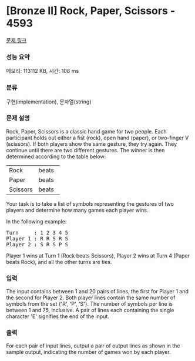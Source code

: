 # [Bronze II] Rock, Paper, Scissors - 4593 

[문제 링크](https://www.acmicpc.net/problem/4593) 

### 성능 요약

메모리: 113112 KB, 시간: 108 ms

### 분류

구현(implementation), 문자열(string)

### 문제 설명

<p>Rock, Paper, Scissors is a classic hand game for two people. Each participant holds out either a fist (rock), open hand (paper), or two-finger V (scissors). If both players show the same gesture, they try again. They continue until there are two different gestures. The winner is then determined according to the table below:</p>

<table class="table table-bordered" style="width:29%">
	<tbody>
		<tr>
			<td>Rock</td>
			<td>beats</td>
			<td>Scissors</td>
		</tr>
		<tr>
			<td>Paper</td>
			<td>beats</td>
			<td>Rock</td>
		</tr>
		<tr>
			<td>Scissors</td>
			<td>beats</td>
			<td>Paper</td>
		</tr>
	</tbody>
</table>

<p>Your task is to take a list of symbols representing the gestures of two players and determine how many games each player wins.</p>

<p>In the following example:</p>

<pre>Turn     : 1 2 3 4 5
Player 1 : R R S R S
Player 2 : S R S P S</pre>

<p>Player 1 wins at Turn 1 (Rock beats Scissors), Player 2 wins at Turn 4 (Paper beats Rock), and all the other turns are ties.</p>

### 입력 

 <p>The input contains between 1 and 20 pairs of lines, the first for Player 1 and the second for Player 2. Both player lines contain the same number of symbols from the set {'R', 'P', 'S'}.  The number of symbols per line is between 1 and 75, inclusive.  A pair of lines each containing the single character 'E' signifies the end of the input.</p>

### 출력 

 <p>For each pair of input lines, output a pair of output lines as shown in the sample output, indicating the number of games won by each player.</p>

